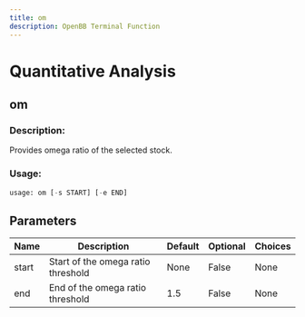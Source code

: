 ```yaml
---
title: om
description: OpenBB Terminal Function
---
```


# Quantitative Analysis

## om

### Description: 

Provides omega ratio of the selected stock.

### Usage: 
```python
usage: om [-s START] [-e END]
```

## Parameters

| Name | Description | Default | Optional | Choices |
| ---- | ----------- | ------- | -------- | ------- |
| start | Start of the omega ratio threshold | None | False | None |
| end | End of the omega ratio threshold | 1.5 | False | None |


